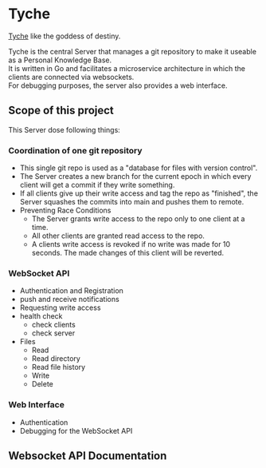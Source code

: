 # Tyche
[Tyche](https://en.wikipedia.org/wiki/Tyche) like the goddess of destiny.  
  
Tyche is the central Server that manages a git repository to make it useable as a Personal Knowledge Base.  
It is written in Go and facilitates a microservice architecture in which the clients are connected via websockets.  
For debugging purposes, the server also provides a web interface.  

## Scope of this project
This Server dose following things:  

### Coordination of one git repository
- This single git repo is used as a "database for files with version control".  
- The Server creates a new branch for the current epoch in which every client will get a commit if they write something.
- If all clients give up their write access and tag the repo as "finished", the Server squashes the commits into main and pushes them to remote.
- Preventing Race Conditions
  - The Server grants write access to the repo only to one client at a time.
  - All other clients are granted read access to the repo.
  - A clients write access is revoked if no write was made for 10 seconds. The made changes of this client will be reverted.

### WebSocket API
- Authentication and Registration
- push and receive notifications
- Requesting write access
- health check
  - check clients
  - check server
- Files
  - Read
  - Read directory
  - Read file history
  - Write
  - Delete

### Web Interface
- Authentication
- Debugging for the WebSocket API


## Websocket API Documentation
